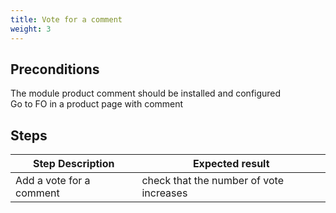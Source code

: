 ```yaml
---
title: Vote for a comment
weight: 3
---
```


## Preconditions

The module product comment should be installed and configured<br />
Go to FO in a product page with comment
## Steps
| Step Description | Expected result |
| ----- | ----- |
| Add a vote for a comment | check that the number of vote increases |
